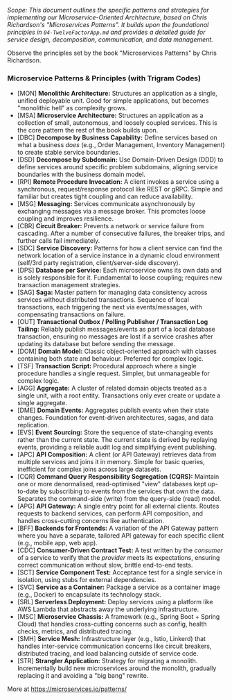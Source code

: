 *Scope: This document outlines the specific patterns and strategies for implementing our Microservice-Oriented Architecture, based on Chris Richardson's "Microservices Patterns". It builds upon the foundational principles in `04-TwelveFactorApp.md` and provides a detailed guide for service design, decomposition, communication, and data management.*

Observe the principles set by the book "Microservices Patterns" by Chris Richardson.

### Microservice Patterns & Principles (with Trigram Codes)

- [MON] **Monolithic Architecture:** Structures an application as a single, unified deployable unit. Good for simple applications, but becomes "monolithic hell" as complexity grows.
- [MSA] **Microservice Architecture:** Structures an application as a collection of small, autonomous, and loosely coupled services. This is the core pattern the rest of the book builds upon.
- [DBC] **Decompose by Business Capability:** Define services based on what a business *does* (e.g., Order Management, Inventory Management) to create stable service boundaries.
- [DSD] **Decompose by Subdomain:** Use Domain-Driven Design (DDD) to define services around specific problem subdomains, aligning service boundaries with the business domain model.
- [RPI] **Remote Procedure Invocation:** A client invokes a service using a synchronous, request/response protocol like REST or gRPC. Simple and familiar but creates tight coupling and can reduce availability.
- [MSG] **Messaging:** Services communicate asynchronously by exchanging messages via a message broker. This promotes loose coupling and improves resilience.
- [CBR] **Circuit Breaker:** Prevents a network or service failure from cascading. After a number of consecutive failures, the breaker trips, and further calls fail immediately.
- [SDC] **Service Discovery:** Patterns for how a client service can find the network location of a service instance in a dynamic cloud environment (self/3rd party registration, client/server-side discovery).
- [DPS] **Database per Service:** Each microservice owns its own data and is solely responsible for it. Fundamental to loose coupling; requires new transaction management strategies.
- [SAG] **Saga:** Master pattern for managing data consistency across services without distributed transactions. Sequence of local transactions, each triggering the next via events/messages, with compensating transactions on failure.
- [OUT] **Transactional Outbox / Polling Publisher / Transaction Log Tailing:** Reliably publish messages/events as part of a local database transaction, ensuring no messages are lost if a service crashes after updating its database but before sending the message.
- [DOM] **Domain Model:** Classic object-oriented approach with classes containing both state and behaviour. Preferred for complex logic.
- [TSF] **Transaction Script:** Procedural approach where a single procedure handles a single request. Simpler, but unmanageable for complex logic.
- [AGG] **Aggregate:** A cluster of related domain objects treated as a single unit, with a root entity. Transactions only ever create or update a single aggregate.
- [DME] **Domain Events:** Aggregates publish events when their state changes. Foundation for event-driven architectures, sagas, and data replication.
- [EVS] **Event Sourcing:** Store the sequence of state-changing events rather than the current state. The current state is derived by replaying events, providing a reliable audit log and simplifying event publishing.
- [APC] **API Composition:** A client (or API Gateway) retrieves data from multiple services and joins it in memory. Simple for basic queries, inefficient for complex joins across large datasets.
- [CQR] **Command Query Responsibility Segregation (CQRS):** Maintain one or more denormalised, read-optimised "view" databases kept up-to-date by subscribing to events from the services that own the data. Separates the command-side (write) from the query-side (read) model.
- [APG] **API Gateway:** A single entry point for all external clients. Routes requests to backend services, can perform API composition, and handles cross-cutting concerns like authentication.
- [BFF] **Backends for Frontends:** A variation of the API Gateway pattern where you have a separate, tailored API gateway for each specific client (e.g., mobile app, web app).
- [CDC] **Consumer-Driven Contract Test:** A test written by the *consumer* of a service to verify that the *provider* meets its expectations, ensuring correct communication without slow, brittle end-to-end tests.
- [SCT] **Service Component Test:** Acceptance test for a single service in isolation, using stubs for external dependencies.
- [SVC] **Service as a Container:** Package a service as a container image (e.g., Docker) to encapsulate its technology stack.
- [SRL] **Serverless Deployment:** Deploy services using a platform like AWS Lambda that abstracts away the underlying infrastructure.
- [MSC] **Microservice Chassis:** A framework (e.g., Spring Boot + Spring Cloud) that handles cross-cutting concerns such as config, health checks, metrics, and distributed tracing.
- [SMH] **Service Mesh:** Infrastructure layer (e.g., Istio, Linkerd) that handles inter-service communication concerns like circuit breakers, distributed tracing, and load balancing outside of service code.
- [STR] **Strangler Application:** Strategy for migrating a monolith. Incrementally build new microservices around the monolith, gradually replacing it and avoiding a "big bang" rewrite.

More at <https://microservices.io/patterns/>